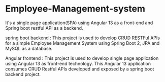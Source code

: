 # Employee-Management-system

It's a single page application(SPA) using Angular 13 as a front-end and Spring boot restful API as a backend.

spring boot backend : This project is used to develop CRUD RESTFul APIs for a simple Employee Management System using Spring Boot 2, JPA and MySQL as a database.

Angular frontend : This project is used to develop single page application using Angular 13 as front-end technology. This Angular 13 application consumes CRUD Restful APIs developed and exposed by a spring boot backend project.
